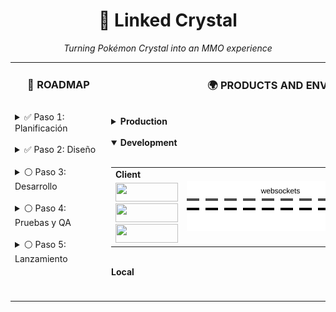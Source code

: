 <h1 align="center">💎 Linked Crystal</h1>
<p align="center"><em>Turning Pokémon Crystal into an MMO experience</em></p>

<table>
  <tr>
    <td valign="top">
      <h3 align="center">🚀 ROADMAP</h3>
      <img src="https://via.placeholder.com/400x1/FFFFFF/FFFFFF" alt="" width="140" height="1">
      <br>
      <details>
        <summary>✅ Paso 1: Planificación</summary>
        Definir objetivos y alcance del proyecto.  
        Reunir recursos y establecer cronograma.
      </details>
      <br>
      <details>
        <summary>✅ Paso 2: Diseño</summary>
        Crear diagramas, wireframes y especificaciones técnicas.
      </details>
      <br>
      <details>
        <summary>⚪ Paso 3: Desarrollo</summary>
        Implementar funcionalidades principales y pruebas iniciales.
      </details>
      <br>
      <details>
        <summary>⚪ Paso 4: Pruebas y QA</summary>
        Realizar pruebas exhaustivas y corrección de errores.
      </details>
      <br>
      <details>
        <summary>⚪ Paso 5: Lanzamiento</summary>
        Despliegue a producción y documentación final.
      </details>
    </td>
    <td valign="top">
      <h3 align="center">🌍 PRODUCTS AND ENVIRONMENTS</h3>    
      <img src="https://via.placeholder.com/400x1/FFFFFF/FFFFFF" alt="" width="600" height="1"><br>
      <details>
        <summary><b>Production</b><br></summary>
          <br>
          <table>
              <tr>
                <td><b>Client</b></td>
                <td rowspan="2" align="center">
                  <img src="https://raw.githubusercontent.com/sergiomele97/Linked_crystal_monorepo/main/.github/assets/not_flow.svg" width="300" alt="data flow animation">
                </td>
                <td><b>Server</b></td>
              </tr>
              <tr>
                  <td>
                    Not published
                  </td>
                  <td>
                    Not deployed
                  </td>
              </tr>
          </table>
          <div> ⬆️ on release  &nbsp;&nbsp;&nbsp;&nbsp;&nbsp;&nbsp;&nbsp;&nbsp;&nbsp;&nbsp;&nbsp;&nbsp;&nbsp;&nbsp;&nbsp;                         ⬆️ on release</div>
      </details>
      <img src="https://via.placeholder.com/400x1/FFFFFF/FFFFFF" alt="" width="600" height="1"><br>
      <details open>
        <summary><b>Development</b><br></summary>
          <br>
          <table>
              <tr>
                <td><b>Client</b></td>
                <td rowspan="2" align="center">
                  <img src="https://raw.githubusercontent.com/sergiomele97/Linked_crystal_monorepo/main/.github/assets/flow.svg" width="300" alt="data flow animation">
                </td>
                <td><b>Server</b></td>
              </tr>
              <tr>
                  <td>
                    <code><img height="30" width="100" src="https://img.shields.io/badge/Android-3DDC84?logo=android&logoColor=white"></code><br>         
                    <code><img height="30" width="100" src="https://img.shields.io/badge/Kivy-Buildozer-blue?logo=python"></code><br>
                    <code><img height="30" width="100" src="https://img.shields.io/badge/Python-FFD43B?style=for-the-badge&logo=python&logoColor=blue"></code>
                  </td>
                  <td>
                    <code><img height="30" width="100" src="https://img.shields.io/badge/Cloudflare-F38020?style=for-the-badge&logo=Cloudflare&logoColor=white"></code><br>
                    <code><img height="60" width="100" src="https://img.shields.io/badge/Go-00ADD8?logo=Go&logoColor=white&style=for-the-badge"></code>
                  </td>
              </tr>
          </table>
      </details>
      <img src="https://via.placeholder.com/400x1/FFFFFF/FFFFFF" alt="" width="600" height="1"><br>
      <b>Local</b>
      <img src="https://via.placeholder.com/400x1/FFFFFF/FFFFFF" alt="" width="600" height="1"><br>
      <br>
    </td>
    
  </tr>
</table>
